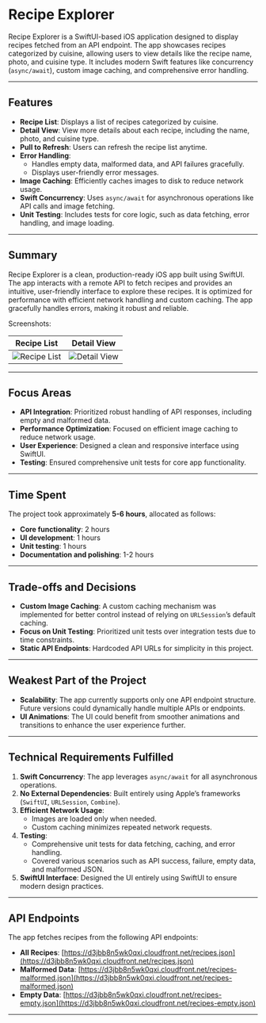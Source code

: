 # Recipe Explorer

Recipe Explorer is a SwiftUI-based iOS application designed to display recipes fetched from an API endpoint. The app showcases recipes categorized by cuisine, allowing users to view details like the recipe name, photo, and cuisine type. It includes modern Swift features like concurrency (`async/await`), custom image caching, and comprehensive error handling.

---

## Features

- **Recipe List**: Displays a list of recipes categorized by cuisine.
- **Detail View**: View more details about each recipe, including the name, photo, and cuisine type.
- **Pull to Refresh**: Users can refresh the recipe list anytime.
- **Error Handling**:
  - Handles empty data, malformed data, and API failures gracefully.
  - Displays user-friendly error messages.
- **Image Caching**: Efficiently caches images to disk to reduce network usage.
- **Swift Concurrency**: Uses `async/await` for asynchronous operations like API calls and image fetching.
- **Unit Testing**: Includes tests for core logic, such as data fetching, error handling, and image loading.

---

## Summary

Recipe Explorer is a clean, production-ready iOS app built using SwiftUI. The app interacts with a remote API to fetch recipes and provides an intuitive, user-friendly interface to explore these recipes. It is optimized for performance with efficient network handling and custom caching. The app gracefully handles errors, making it robust and reliable.

Screenshots:

| Recipe List | Detail View |
|-------------|-------------|
| ![Recipe List](https://via.placeholder.com/300x600) | ![Detail View](https://via.placeholder.com/300x600) |

---

## Focus Areas

- **API Integration**: Prioritized robust handling of API responses, including empty and malformed data.
- **Performance Optimization**: Focused on efficient image caching to reduce network usage.
- **User Experience**: Designed a clean and responsive interface using SwiftUI.
- **Testing**: Ensured comprehensive unit tests for core app functionality.

---

## Time Spent

The project took approximately **5-6 hours**, allocated as follows:
- **Core functionality**: 2 hours
- **UI development**: 1 hours
- **Unit testing**: 1 hours
- **Documentation and polishing**: 1-2 hours

---

## Trade-offs and Decisions

- **Custom Image Caching**: A custom caching mechanism was implemented for better control instead of relying on `URLSession`’s default caching.
- **Focus on Unit Testing**: Prioritized unit tests over integration tests due to time constraints.
- **Static API Endpoints**: Hardcoded API URLs for simplicity in this project.

---

## Weakest Part of the Project

- **Scalability**: The app currently supports only one API endpoint structure. Future versions could dynamically handle multiple APIs or endpoints.
- **UI Animations**: The UI could benefit from smoother animations and transitions to enhance the user experience further.

---

## Technical Requirements Fulfilled

1. **Swift Concurrency**: The app leverages `async/await` for all asynchronous operations.
2. **No External Dependencies**: Built entirely using Apple’s frameworks (`SwiftUI`, `URLSession`, `Combine`).
3. **Efficient Network Usage**:
   - Images are loaded only when needed.
   - Custom caching minimizes repeated network requests.
4. **Testing**:
   - Comprehensive unit tests for data fetching, caching, and error handling.
   - Covered various scenarios such as API success, failure, empty data, and malformed JSON.
5. **SwiftUI Interface**: Designed the UI entirely using SwiftUI to ensure modern design practices.

---

## API Endpoints

The app fetches recipes from the following API endpoints:

- **All Recipes**: [https://d3jbb8n5wk0qxi.cloudfront.net/recipes.json](https://d3jbb8n5wk0qxi.cloudfront.net/recipes.json)
- **Malformed Data**: [https://d3jbb8n5wk0qxi.cloudfront.net/recipes-malformed.json](https://d3jbb8n5wk0qxi.cloudfront.net/recipes-malformed.json)
- **Empty Data**: [https://d3jbb8n5wk0qxi.cloudfront.net/recipes-empty.json](https://d3jbb8n5wk0qxi.cloudfront.net/recipes-empty.json)

---
